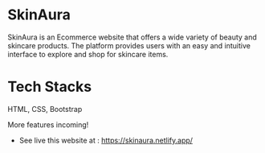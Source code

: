 # SkinAura
SkinAura is an Ecommerce website that offers a wide variety of beauty and skincare products. The platform provides users with an easy and intuitive interface to explore and shop for skincare items.

# Tech Stacks
HTML, CSS, Bootstrap

More features incoming!

* See live this website at : https://skinaura.netlify.app/
